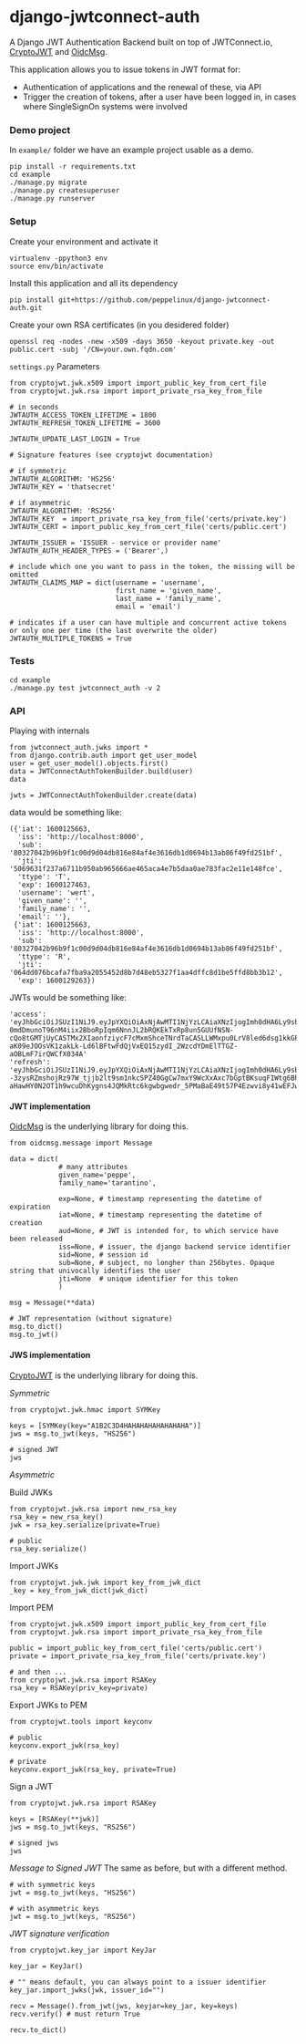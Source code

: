 # django-jwtconnect-auth
A Django JWT Authentication Backend built on top of JWTConnect.io, [CryptoJWT](https://cryptojwt.readthedocs.io/) and [OidcMsg](https://oidcmsg.readthedocs.io/).

This application allows you to issue tokens in JWT format for:

- Authentication of applications and the renewal of these, via API
- Trigger the creation of tokens, after a user have been logged in, in cases where SingleSignOn systems were involved


### Demo project

In `example/` folder we have an example project usable as a demo.

````
pip install -r requirements.txt
cd example
./manage.py migrate
./manage.py createsuperuser
./manage.py runserver
````

### Setup

Create your environment and activate it
````
virtualenv -ppython3 env
source env/bin/activate
````

Install this application and all its dependency
````
pip install git+https://github.com/peppelinux/django-jwtconnect-auth.git
````

Create your own RSA certificates (in you desidered folder)
````
openssl req -nodes -new -x509 -days 3650 -keyout private.key -out public.cert -subj '/CN=your.own.fqdn.com'
````

`settings.py` Parameters

````
from cryptojwt.jwk.x509 import import_public_key_from_cert_file
from cryptojwt.jwk.rsa import import_private_rsa_key_from_file

# in seconds
JWTAUTH_ACCESS_TOKEN_LIFETIME = 1800
JWTAUTH_REFRESH_TOKEN_LIFETIME = 3600

JWTAUTH_UPDATE_LAST_LOGIN = True

# Signature features (see cryptojwt documentation)

# if symmetric
JWTAUTH_ALGORITHM: 'HS256'
JWTAUTH_KEY = 'thatsecret'

# if asymmetric
JWTAUTH_ALGORITHM: 'RS256'
JWTAUTH_KEY  = import_private_rsa_key_from_file('certs/private.key')
JWTAUTH_CERT = import_public_key_from_cert_file('certs/public.cert')

JWTAUTH_ISSUER = 'ISSUER - service or provider name'
JWTAUTH_AUTH_HEADER_TYPES = ('Bearer',)

# include which one you want to pass in the token, the missing will be omitted
JWTAUTH_CLAIMS_MAP = dict(username = 'username',
                          first_name = 'given_name',
                          last_name = 'family_name',
                          email = 'email')

# indicates if a user can have multiple and concurrent active tokens or only one per time (the last overwrite the older)
JWTAUTH_MULTIPLE_TOKENS = True
````

### Tests

````
cd example
./manage.py test jwtconnect_auth -v 2
````

### API

Playing with internals

````
from jwtconnect_auth.jwks import *
from django.contrib.auth import get_user_model
user = get_user_model().objects.first()
data = JWTConnectAuthTokenBuilder.build(user)
data

jwts = JWTConnectAuthTokenBuilder.create(data)
````

data would be something like:
````
({'iat': 1600125663,
  'iss': 'http://localhost:8000',
  'sub': '80327042b96b9f1c00d9d04db816e84af4e3616db1d0694b13ab86f49fd251bf',
  'jti': '5069631f237a6711b950ab965666ae465aca4e7b5daa0ae783fac2e11e148fce',
  'ttype': 'T',
  'exp': 1600127463,
  'username': 'wert',
  'given_name': '',
  'family_name': '',
  'email': ''},
 {'iat': 1600125663,
  'iss': 'http://localhost:8000',
  'sub': '80327042b96b9f1c00d9d04db816e84af4e3616db1d0694b13ab86f49fd251bf',
  'ttype': 'R',
  'jti': '064dd076bcafa7fba9a2055452d8b7d48eb5327f1aa4dffc8d1be5ffd8bb3b12',
  'exp': 1600129263})
````

JWTs would be something like:
````
'access': 'eyJhbGciOiJSUzI1NiJ9.eyJpYXQiOiAxNjAwMTI1NjYzLCAiaXNzIjogImh0dHA6Ly9sb2NhbGhvc3Q6ODAwMCIsICJzdWIiOiAiODAzMjcwNDJiOTZiOWYxYzAwZDlkMDRkYjgxNmU4NGFmNGUzNjE2ZGIxZDA2OTRiMTNhYjg2ZjQ5ZmQyNTFiZiIsICJqdGkiOiAiNTA2OTYzMWYyMzdhNjcxMWI5NTBhYjk2NTY2NmFlNDY1YWNhNGU3YjVkYWEwYWU3ODNmYWMyZTExZTE0OGZjZSIsICJ0dHlwZSI6ICJUIiwgImV4cCI6IDE2MDAxMjc0NjMsICJ1c2VybmFtZSI6ICJ3ZXJ0In0.LYMlyaOS4LNTSCJN2xEnroMXbxe_FwNPVBS6Cl6oU6I9ALd3_phRZKb4syS8TJdgZJchxzjV20wPDtVZkHu2U7DD0kuk7-0mdDmunoT96nM4iix2BboRpIqm6NnnJL2bRQKEkTxRp8un5GUUfNSN-cQo8tGMTjUyCASTMx2XIaonfziycF7cMxmShceTNrdTaCASLLWMxpu0LrV8led6dsg1kkGPg8UyCSlpUZRfvmZoCnbvAk84kuAwhj6AqB777v_eqx0VPFa-aK09eJOOsVK1zakLk-Ld6lBFtwFdQjVxEQ15zydI_2WzcdYDmElTTGZ-aOBLmF7irQWCfX034A'
'refresh': 'eyJhbGciOiJSUzI1NiJ9.eyJpYXQiOiAxNjAwMTI1NjYzLCAiaXNzIjogImh0dHA6Ly9sb2NhbGhvc3Q6ODAwMCIsICJzdWIiOiAiODAzMjcwNDJiOTZiOWYxYzAwZDlkMDRkYjgxNmU4NGFmNGUzNjE2ZGIxZDA2OTRiMTNhYjg2ZjQ5ZmQyNTFiZiIsICJ0dHlwZSI6ICJSIiwgImp0aSI6ICIwNjRkZDA3NmJjYWZhN2ZiYTlhMjA1NTQ1MmQ4YjdkNDhlYjUzMjdmMWFhNGRmZmM4ZDFiZTVmZmQ4YmIzYjEyIiwgImV4cCI6IDE2MDAxMjkyNjN9.iZOXi0qRUzKKXE6R8zR3XFtrXkpNmF570LF4X8QpMl--3zysRZmshojRz97W_tjjb2lt9sm1nkcSPZ40GgCw7mxY9WcXxAxc7bGptBKsuqFIWtg6BhHTyva3TQOhiiYcJRhtI6gmWhUTScMnQ2ks5Tpjf5cXThp79BS9cGoxeGq3FPnpp_iFsQMnw96FL7jKalznFqHt1bfY63yuqCAsUW1JkK61pTm1Tn0H8H3xrm84h8LlWVWMHvrpzt1y-aHawHY0N2OT1h9wcuDhKygns4JQMkRtc6kgwbgwedr_5PMaBaE49t57P4Ezwvi8y41wEFJwFmSxPVr09EOZ6jqF9A'
````

#### JWT implementation

[OidcMsg](https://oidcmsg.readthedocs.io/) is the underlying library for doing this.

````
from oidcmsg.message import Message

data = dict(
            # many attributes
            given_name='peppe',
            family_name='tarantino',

            exp=None, # timestamp representing the datetime of expiration
            iat=None, # timestamp representing the datetime of creation
            aud=None, # JWT is intended for, to which service have been released
            iss=None, # issuer, the django backend service identifier
            sid=None, # session id
            sub=None, # subject, no longher than 256bytes. Opaque string that univocally identifies the user
            jti=None  # unique identifier for this token
            )

msg = Message(**data)

# JWT representation (without signature)
msg.to_dict()
msg.to_jwt()

````

#### JWS implementation

[CryptoJWT](https://cryptojwt.readthedocs.io/) is the underlying library for doing this.

*Symmetric*
````
from cryptojwt.jwk.hmac import SYMKey

keys = [SYMKey(key="A1B2C3D4HAHAHAHAHAHAHAHA")]
jws = msg.to_jwt(keys, "HS256")

# signed JWT
jws
````

*Asymmetric*

Build JWKs
````
from cryptojwt.jwk.rsa import new_rsa_key
rsa_key = new_rsa_key()
jwk = rsa_key.serialize(private=True)

# public
rsa_key.serialize()
````

Import JWKs
````
from cryptojwt.jwk.jwk import key_from_jwk_dict
_key = key_from_jwk_dict(jwk_dict)
````

Import PEM
````
from cryptojwt.jwk.x509 import import_public_key_from_cert_file
from cryptojwt.jwk.rsa import import_private_rsa_key_from_file

public = import_public_key_from_cert_file('certs/public.cert')
private = import_private_rsa_key_from_file('certs/private.key')

# and then ...
from cryptojwt.jwk.rsa import RSAKey
rsa_key = RSAKey(priv_key=private)
````

Export JWKs to PEM
````
from cryptojwt.tools import keyconv

# public
keyconv.export_jwk(rsa_key)

# private
keyconv.export_jwk(rsa_key, private=True)

````

Sign a JWT
````
from cryptojwt.jwk.rsa import RSAKey

keys = [RSAKey(**jwk)]
jws = msg.to_jwt(keys, "RS256")

# signed jws
jws
````

*Message to Signed JWT*
The same as before, but with a different method.

````
# with symmetric keys
jwt = msg.to_jwt(keys, "HS256")

# with asymmetric keys
jwt = msg.to_jwt(keys, "RS256")
````

*JWT signature verification*
````
from cryptojwt.key_jar import KeyJar

key_jar = KeyJar()

# "" means default, you can always point to a issuer identifier
key_jar.import_jwks(jwk, issuer_id="")

recv = Message().from_jwt(jws, keyjar=key_jar, key=keys)
recv.verify() # must return True

recv.to_dict()
````
